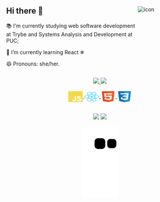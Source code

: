 <div>
  <img align="right" alt="icon" height="150" width="150" src="https://media.discordapp.net/attachments/873969245543862274/873969327009857576/download20210800131023.png">
  <h2> Hi there 🖖 </h2>
 
  <p align="left">📚 I'm currently studying web software development at Trybe and Systems Analysis and Development at PUC;</p>
  <p align="left">🌱 I’m currently learning React ❄</p>
  <p align="left">😄 Pronouns: she/her.</p>
</div>

##

<div align="center">
  <a href="https://github.com/jessicqueiroz">
  <img height="150em" src="https://github-readme-stats.vercel.app/api?username=jessicqueiroz&show_icons=true&theme=dracula&include_all_commits=true&count_private=true"/>
  <img height="150em" src="https://github-readme-stats.vercel.app/api/top-langs/?username=jessicqueiroz&layout=compact&langs_count=7&theme=dracula"/>
</div>
<div style="display: inline_block" align="center"><br>
  <img align="center" alt="Js" height="30" width="40" src="https://raw.githubusercontent.com/devicons/devicon/master/icons/javascript/javascript-plain.svg">
  <img align="center" alt="React" height="30" width="40" src="https://raw.githubusercontent.com/devicons/devicon/master/icons/react/react-original.svg">
  <img align="center" alt="HTML" height="30" width="40" src="https://raw.githubusercontent.com/devicons/devicon/master/icons/html5/html5-original.svg">
  <img align="center" alt="CSS" height="30" width="40" src="https://raw.githubusercontent.com/devicons/devicon/master/icons/css3/css3-original.svg">
</div>
  
  ##
  
 <div align="center">
    <a href = "mailto:gnr0034@gmail.com"><img src="https://img.shields.io/badge/-Gmail-%23333?style=for-the-badge&logo=gmail&logoColor=white" target="_blank"></a>
    <a href="https://www.linkedin.com/in/jessicqueiroz/" target="_blank"><img src="https://img.shields.io/badge/-LinkedIn-%230077B5?style=for-the-badge&logo=linkedin&logoColor=white" target="_blank"></a> 
 
  ![Snake animation](https://github.com/rafaballerini/rafaballerini/blob/output/github-contribution-grid-snake.svg)
 
</div>
 

